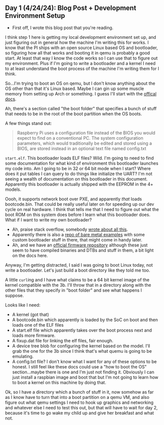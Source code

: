 ## Day 1 (4/24/24): Blog Post + Development Environment Setup

- First off, I wrote this blog post that you're reading.

I think step 1 here is getting my local development environment set up, and just figuring out in
general how the machine I'm writing this for works. I know that the PI ships with an open source
Linux based OS and bootloader, so figuring how all that works and booting it in qemu is probably a
good start. At least that way I know the code works so I can use that to figure out my environment.
Plus if I'm going to write a bootloader and a kernel I need to at least understand the boot process
of the machine I'm writing them for I think.

So...I'm trying to boot an OS on qemu, but I don't know anything about the OS other than that it's
Linux based. Maybe I can gin up some muscle memory from setting up Arch or something. I guess I'll
start with the
[offical docs](https://www.raspberrypi.com/documentation/computers/os.html#introduction).

Ah, there's a section called "the boot folder" that specifies a bunch of stuff that needs to be in
the root of the boot partition when the OS boots.

A few things stand out:

> Raspberry Pi uses a configuration file instead of the BIOS you would expect to find on a
> conventional PC. The system configuration parameters, which would traditionally be edited and
> stored using a BIOS, are stored instead in an optional text file named config.txt

`start.elf`. This bootloader loads ELF files? Wild. I'm going to need to find some documentation for
what kind of environment this bootloader launches my code into. Am I going to be in 32 or 64 bit
mode when I start? Where does it put tables I can query to do things like initialize the UART? I'm
not seeing a wealth of documentation on this bootloader in this document. Apparently this bootloader
is actually shipped with the EEPROM in the 4+ models.

Oooh, it supports network boot over PXE, and apparently _that_ loads bootcode.bin. That could be
really useful later on for speeding up our dev cycle on real hardware. I think that tells me that I
need to figure out what the boot ROM on this system does before I learn what this bootloader does.
What if I want to write my own bootloader?

- Ah, praise stack overflow, somebody
  [wrote about all this](https://raspberrypi.stackexchange.com/questions/10489/how-does-raspberry-pi-boot/10490#10490).
- Apparently there is also a [repo of bare metal examples](https://github.com/dwelch67/raspberrypi)
  with some custom bootloader stuff in there, that might come in handy later.
- Ah, and we have an [official firmware repository](https://github.com/raspberrypi/firmware)
  although these just seem to have compiled binaries and DTBs and stuff in them, a bit light on the
  docs here.

Anyway, I'm getting distracted, I said I was going to boot Linux today, not write a bootloader.
Let's just build a boot directory like they told me too.

A little `curl`ing and I have what claims to be a 64 bit kernel image of the kernel compatible with
the 3b. I'll throw that in a directory along with the other files that they specify in "boot folder"
and see what happens I suppose.

Looks like I need:

- A kernel (got that)
- A bootcode.bin which apparently is loaded by the SoC on boot and then loads one of the ELF files
- A start.elf file which apparently takes over the boot process next and loads more firmware.
- A fixup.dat file for linking the elf files, fair enough.
- A device tree blob for configuring the kernel based on the model. I'll grab the one for the 3b
  since I think that's what quemu is going to be emulating.
- A config.txt file? I don't know what I want for any of these options to be honest. I still feel
  like these docs could use a "how to boot the OS" section...maybe there is one and I'm just not
  finding it. Obviously I can just install a raspbian image and boot that but I'm not going to learn
  how to boot a kernel on this machine by doing that.

Ok, so I have a directory which a bunch of stuff in it, now somehow as far as I know have to turn
that into a boot partition on a qemu VM, and also figure out what qemu settings I need to hook up
graphics and networking and whatever else I need to test this out, but that will have to wait for
day 2, because it's time to go wake my child up and give her breakfast and what not.
